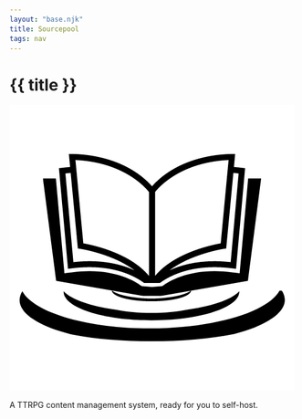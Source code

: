 ```yaml
---
layout: "base.njk"
title: Sourcepool
tags: nav
---
```


<div class="landing">
<h1>{{ title }}</h1>
<img src="./assets/images/SourcepoolLogo_BlackLines.png" />
<p>A TTRPG content management system, ready for you to self-host.</p>
</div>
